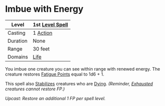 # Imbue with Energy

| Level    | 1st [Level Spell](../../../Spell%20Level.md)        |
| -------- | --------------------------------------------------- |
| Casting  | 1 [Action](../../../../Game%20Procedures/Action.md) |
| Duration | None                                                |
| Range    | 30 feet                                             |
| Domains  | [Life](../../../Spell%20Domains/Life.md)            |

You imbue one creature you can see within range with renewed energy. The creature restores [Fatigue Points](../../../../Player%20Characters/Derived%20Statistics/Fatigue%20Points.md) equal to 1d6 + 1.

This spell also [Stabilizes](../../../../Conditions/Stabilized.md) creatures who are [Dying](../../../../Conditions/Dying.md). *(Reminder, [Exhausted](../../../../Conditions/Exhausted.md) creatures cannot restore FP.)*

*Upcast: Restore an additional 1 FP per spell level.*